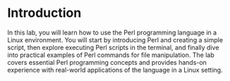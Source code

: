 # Introduction

In this lab, you will learn how to use the Perl programming language in a Linux environment. You will start by introducing Perl and creating a simple script, then explore executing Perl scripts in the terminal, and finally dive into practical examples of Perl commands for file manipulation. The lab covers essential Perl programming concepts and provides hands-on experience with real-world applications of the language in a Linux setting.
